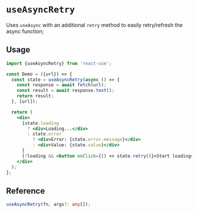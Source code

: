 # `useAsyncRetry`

Uses `useAsync` with an additional `retry` method to easily retry/refresh the async function;

## Usage

```jsx
import {useAsyncRetry} from 'react-use';

const Demo = ({url}) => {
  const state = useAsyncRetry(async () => {
    const response = await fetch(url);
    const result = await response.text();
    return result;
  }, [url]);

  return (
    <div>
      {state.loading
        ? <div>Loading...</div>
        : state.error
          ? <div>Error: {state.error.message}</div>
          : <div>Value: {state.value}</div>
      }
      {!loading && <button onClick={() => state.retry()}>Start loading</button>}
    </div>
  );
};
```

## Reference

```ts
useAsyncRetry(fn, args?: any[]);
```
